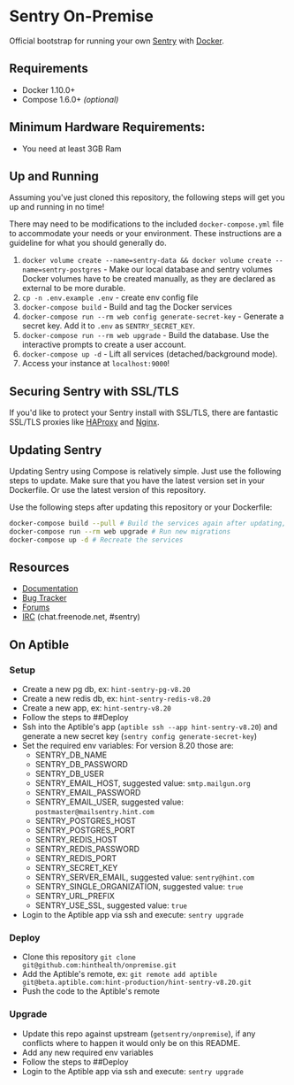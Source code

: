 # Sentry On-Premise

Official bootstrap for running your own [Sentry](https://sentry.io/) with [Docker](https://www.docker.com/).

## Requirements

 * Docker 1.10.0+
 * Compose 1.6.0+ _(optional)_
 
 ## Minimum Hardware Requirements:
 
 * You need at least 3GB Ram

## Up and Running

Assuming you've just cloned this repository, the following steps
will get you up and running in no time!

There may need to be modifications to the included `docker-compose.yml` file to accommodate your needs or your environment. These instructions are a guideline for what you should generally do.

1. `docker volume create --name=sentry-data && docker volume create --name=sentry-postgres` - Make our local database and sentry volumes
    Docker volumes have to be created manually, as they are declared as external to be more durable.
2. `cp -n .env.example .env` - create env config file
3. `docker-compose build` - Build and tag the Docker services
4. `docker-compose run --rm web config generate-secret-key` - Generate a secret key.
    Add it to `.env` as `SENTRY_SECRET_KEY`.
5. `docker-compose run --rm web upgrade` - Build the database.
    Use the interactive prompts to create a user account.
6. `docker-compose up -d` - Lift all services (detached/background mode).
7. Access your instance at `localhost:9000`!

## Securing Sentry with SSL/TLS

If you'd like to protect your Sentry install with SSL/TLS, there are
fantastic SSL/TLS proxies like [HAProxy](http://www.haproxy.org/)
and [Nginx](http://nginx.org/).

## Updating Sentry

Updating Sentry using Compose is relatively simple. Just use the following steps to update. Make sure that you have the latest version set in your Dockerfile. Or use the latest version of this repository.

Use the following steps after updating this repository or your Dockerfile:
```sh
docker-compose build --pull # Build the services again after updating, and make sure we're up to date on patch version
docker-compose run --rm web upgrade # Run new migrations
docker-compose up -d # Recreate the services
```

## Resources

 * [Documentation](https://docs.sentry.io/server/installation/docker/)
 * [Bug Tracker](https://github.com/getsentry/onpremise)
 * [Forums](https://forum.sentry.io/c/on-premise)
 * [IRC](irc://chat.freenode.net/sentry) (chat.freenode.net, #sentry)

## On Aptible

### Setup

- Create a new pg db, ex: `hint-sentry-pg-v8.20`
- Create a new redis db, ex: `hint-sentry-redis-v8.20`
- Create a new app, ex: `hint-sentry-v8.20`
- Follow the steps to ##Deploy
- Ssh into the Aptible's app (`aptible ssh --app hint-sentry-v8.20`) and generate a new secret key (`sentry config generate-secret-key`)
- Set the required env variables:
  For version 8.20 those are:
  - SENTRY_DB_NAME
  - SENTRY_DB_PASSWORD
  - SENTRY_DB_USER
  - SENTRY_EMAIL_HOST, suggested value: `smtp.mailgun.org`
  - SENTRY_EMAIL_PASSWORD
  - SENTRY_EMAIL_USER, suggested value: `postmaster@mailsentry.hint.com`
  - SENTRY_POSTGRES_HOST
  - SENTRY_POSTGRES_PORT
  - SENTRY_REDIS_HOST
  - SENTRY_REDIS_PASSWORD
  - SENTRY_REDIS_PORT
  - SENTRY_SECRET_KEY
  - SENTRY_SERVER_EMAIL, suggested value: `sentry@hint.com`
  - SENTRY_SINGLE_ORGANIZATION, suggested value: `true`
  - SENTRY_URL_PREFIX
  - SENTRY_USE_SSL, suggested value: `true`
- Login to the Aptible app via ssh and execute: `sentry upgrade`

### Deploy

- Clone this repository `git clone git@github.com:hinthealth/onpremise.git`
- Add the Aptible's remote, ex: `git remote add aptible git@beta.aptible.com:hint-production/hint-sentry-v8.20.git`
- Push the code to the Aptible's remote

### Upgrade

- Update this repo against upstream (`getsentry/onpremise`), if any conflicts where to happen it would only
be on this README.
- Add any new required env variables
- Follow the steps to ##Deploy
- Login to the Aptible app via ssh and execute: `sentry upgrade`
